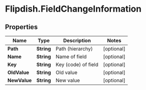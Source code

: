 # Flipdish.FieldChangeInformation

## Properties
Name | Type | Description | Notes
------------ | ------------- | ------------- | -------------
**Path** | **String** | Path (hierarchy) | [optional] 
**Name** | **String** | Name of field | [optional] 
**Key** | **String** | Key (code) of field | [optional] 
**OldValue** | **String** | Old value | [optional] 
**NewValue** | **String** | New value | [optional] 


